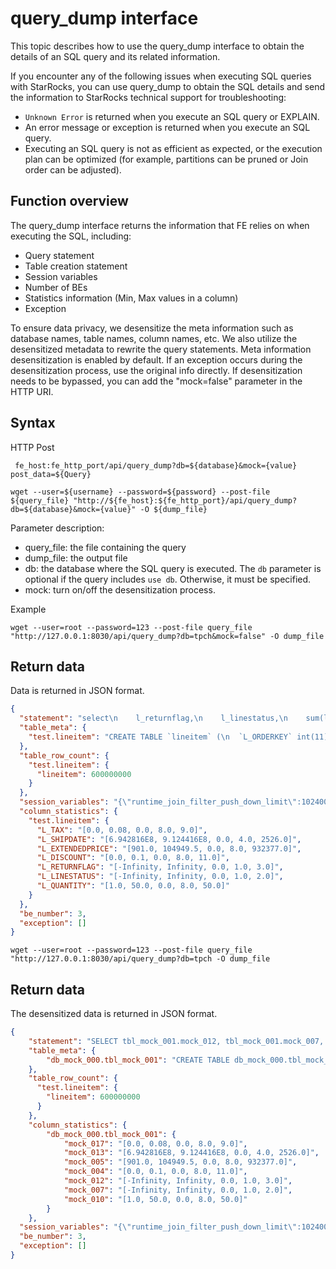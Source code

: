 # query_dump interface

This topic describes how to use the query_dump interface to obtain the details of an SQL query and its related information.

If you encounter any of the following issues when executing SQL queries with StarRocks, you can use query_dump to obtain the SQL details and send the information to StarRocks technical support for troubleshooting:

* `Unknown Error` is returned when you execute an SQL query or EXPLAIN.
* An error message or exception is returned when you execute an SQL query.
* Executing an SQL query is not as efficient as expected, or the execution plan can be optimized (for example, partitions can be pruned or Join order can be adjusted).

## Function overview

The query_dump interface returns the information that FE relies on when executing the SQL, including:

* Query statement
* Table creation statement
* Session variables
* Number of BEs
* Statistics information (Min, Max values in a column)
* Exception

To ensure data privacy, we desensitize the meta information such as database names, table names, column names, etc. We also utilize the desensitized metadata to rewrite the query statements.
Meta information desensitization is enabled by default. If an exception occurs during the desensitization process, use the original info directly. If desensitization needs to be bypassed, you can add the "mock=false" parameter in the HTTP URI.

## Syntax

HTTP Post

```shell
 fe_host:fe_http_port/api/query_dump?db=${database}&mock={value} post_data=${Query}
```

```shell
wget --user=${username} --password=${password} --post-file ${query_file} "http://${fe_host}:${fe_http_port}/api/query_dump?db=${database}&mock={value}" -O ${dump_file}
```

Parameter description:

* query_file: the file containing the query
* dump_file: the output file
* db: the database where the SQL query is executed. The `db` parameter is optional if the query includes `use db`. Otherwise, it must be specified.
* mock: turn on/off the desensitization process.

Example

```shell
wget --user=root --password=123 --post-file query_file "http://127.0.0.1:8030/api/query_dump?db=tpch&mock=false" -O dump_file
```

## Return data

Data is returned in JSON format.

```json
{
  "statement": "select\n    l_returnflag,\n    l_linestatus,\n    sum(l_quantity) as sum_qty,\n    sum(l_extendedprice) as sum_base_price,\n    sum(l_extendedprice * (1 - l_discount)) as sum_disc_price,\n    sum(l_extendedprice * (1 - l_discount) * (1 + l_tax)) as sum_charge,\n    avg(l_quantity) as avg_qty,\n    avg(l_extendedprice) as avg_price,\n    avg(l_discount) as avg_disc,\n    count(*) as count_order\nfrom\n    lineitem\nwhere\n    l_shipdate \u003c\u003d date \u00271998-12-01\u0027\ngroup by\n    l_returnflag,\n    l_linestatus\norder by\n    l_returnflag,\n    l_linestatus ;\n",
  "table_meta": {
    "test.lineitem": "CREATE TABLE `lineitem` (\n  `L_ORDERKEY` int(11) NOT NULL COMMENT \"\",\n  `L_PARTKEY` int(11) NOT NULL COMMENT \"\",\n  `L_SUPPKEY` int(11) NOT NULL COMMENT \"\",\n  `L_LINENUMBER` int(11) NOT NULL COMMENT \"\",\n  `L_QUANTITY` double NOT NULL COMMENT \"\",\n  `L_EXTENDEDPRICE` double NOT NULL COMMENT \"\",\n  `L_DISCOUNT` double NOT NULL COMMENT \"\",\n  `L_TAX` double NOT NULL COMMENT \"\",\n  `L_RETURNFLAG` char(1) NOT NULL COMMENT \"\",\n  `L_LINESTATUS` char(1) NOT NULL COMMENT \"\",\n  `L_SHIPDATE` date NOT NULL COMMENT \"\",\n  `L_COMMITDATE` date NOT NULL COMMENT \"\",\n  `L_RECEIPTDATE` date NOT NULL COMMENT \"\",\n  `L_SHIPINSTRUCT` char(25) NOT NULL COMMENT \"\",\n  `L_SHIPMODE` char(10) NOT NULL COMMENT \"\",\n  `L_COMMENT` varchar(44) NOT NULL COMMENT \"\",\n  `PAD` char(1) NOT NULL COMMENT \"\"\n) ENGINE\u003dOLAP \nDUPLICATE KEY(`L_ORDERKEY`)\nCOMMENT \"OLAP\"\nDISTRIBUTED BY HASH(`L_ORDERKEY`) BUCKETS 20 \nPROPERTIES (\n\"replication_num\" \u003d \"1\",\n\"in_memory\" \u003d \"false\",\n\"storage_format\" \u003d \"DEFAULT\"\n);"
  },
  "table_row_count": {
    "test.lineitem": {
      "lineitem": 600000000
    }
  },
  "session_variables": "{\"runtime_join_filter_push_down_limit\":1024000,\"codegen_level\":0,\"character_set_connection\":\"utf8\",\"enable_insert_strict\":true,\"div_precision_increment\":4,\"tx_isolation\":\"REPEATABLE-READ\",\"wait_timeout\":28800,\"auto_increment_increment\":1,\"foreign_key_checks\":true,\"character_set_client\":\"utf8\",\"autocommit\":true,\"character_set_results\":\"utf8\",\"parallel_fragment_exec_instance_num\":1,\"max_scan_key_num\":-1,\"enable_global_runtime_filter\":true,\"forward_to_master\":false,\"net_read_timeout\":60,\"streaming_preaggregation_mode\":\"auto\",\"storage_engine\":\"olap\",\"tx_visible_wait_timeout\":10,\"new_planner_optimize_timeout\":3000,\"force_schedule_local\":false,\"enable_query_dump\":false,\"prefer_join_method\":\"broadcast\",\"load_mem_limit\":0,\"sql_select_limit\":9223372036854775807,\"profiling\":false,\"sql_safe_updates\":0,\"enable_new_planner_mock_tpch_statistic\":true,\"query_cache_type\":0,\"use_v2_rollup\":false,\"disable_colocate_join\":false,\"max_pushdown_conditions_per_column\":-1,\"global_runtime_filter_max_size\":4096000,\"new_planner_tpch_scale\":100,\"enable_vectorized_engine\":true,\"net_write_timeout\":60,\"collation_database\":\"utf8_general_ci\",\"hash_join_push_down_right_table\":true,\"new_planner_agg_stage\":0,\"enable_runtime_filter_from_planner\":true,\"collation_connection\":\"utf8_general_ci\",\"resource_group\":\"normal\",\"enable_new_planner_push_down_join_to_agg\":false,\"broadcast_row_limit\":15000000,\"exec_mem_limit\":2147483648,\"disable_join_reorder\":false,\"enable_profile\":false,\"global_runtime_filter_rpc_timeout\":400,\"enable_groupby_use_output_alias\":false,\"global_runtime_filter_wait_timeout\":200,\"enable_vectorized_insert\":true,\"net_buffer_length\":16384,\"transmission_compression_type\":\"LZ4\",\"interactive_timeout\":3600,\"enable_spilling\":false,\"batch_size\":1024,\"max_allowed_packet\":1048576,\"query_timeout\":300,\"test_materialized_view\":false,\"enable_cbo\":false,\"collation_server\":\"utf8_general_ci\",\"new_planner_max_transform_reorder_joins\":8,\"time_zone\":\"Asia/Shanghai\",\"max_execution_time\":3000000,\"character_set_server\":\"utf8\",\"rewrite_count_distinct_to_bitmap_hll\":true,\"parallel_exchange_instance_num\":-1,\"sql_mode\":0,\"SQL_AUTO_IS_NULL\":false,\"event_scheduler\":\"OFF\",\"disable_streaming_preaggregations\":false}",
  "column_statistics": {
    "test.lineitem": {
      "L_TAX": "[0.0, 0.08, 0.0, 8.0, 9.0]",
      "L_SHIPDATE": "[6.942816E8, 9.124416E8, 0.0, 4.0, 2526.0]",
      "L_EXTENDEDPRICE": "[901.0, 104949.5, 0.0, 8.0, 932377.0]",
      "L_DISCOUNT": "[0.0, 0.1, 0.0, 8.0, 11.0]",
      "L_RETURNFLAG": "[-Infinity, Infinity, 0.0, 1.0, 3.0]",
      "L_LINESTATUS": "[-Infinity, Infinity, 0.0, 1.0, 2.0]",
      "L_QUANTITY": "[1.0, 50.0, 0.0, 8.0, 50.0]"
    }
  },
  "be_number": 3,
  "exception": []
}
```


```shell
wget --user=root --password=123 --post-file query_file "http://127.0.0.1:8030/api/query_dump?db=tpch -O dump_file
```

## Return data

The desensitized data is returned in JSON format.

```json
{
    "statement": "SELECT tbl_mock_001.mock_012, tbl_mock_001.mock_007, sum(tbl_mock_001.mock_010) AS mock_019, sum(tbl_mock_001.mock_005) AS mock_020, sum(tbl_mock_001.mock_005 * (1 - tbl_mock_001.mock_004)) AS mock_021, sum((tbl_mock_001.mock_005 * (1 - tbl_mock_001.mock_004)) * (1 + tbl_mock_001.mock_017)) AS mock_022, avg(tbl_mock_001.mock_010) AS mock_023, avg(tbl_mock_001.mock_005) AS mock_024, avg(tbl_mock_001.mock_004) AS mock_025, count(*) AS mock_026\nFROM db_mock_000.tbl_mock_001\nWHERE tbl_mock_001.mock_013 <= '1998-12-01'\nGROUP BY tbl_mock_001.mock_012, tbl_mock_001.mock_007 ORDER BY tbl_mock_001.mock_012 ASC, tbl_mock_001.mock_007 ASC ",
    "table_meta": {
        "db_mock_000.tbl_mock_001": "CREATE TABLE db_mock_000.tbl_mock_001 (\nmock_008 int(11) NOT NULL ,\nmock_009 int(11) NOT NULL ,\nmock_016 int(11) NOT NULL ,\nmock_006 int(11) NOT NULL ,\nmock_010 double NOT NULL ,\nmock_005 double NOT NULL ,\nmock_004 double NOT NULL ,\nmock_017 double NOT NULL ,\nmock_012 char(1) NOT NULL ,\nmock_007 char(1) NOT NULL ,\nmock_013 date NOT NULL ,\nmock_003 date NOT NULL ,\nmock_011 date NOT NULL ,\nmock_014 char(25) NOT NULL ,\nmock_015 char(10) NOT NULL ,\nmock_002 varchar(44) NOT NULL ,\nmock_018 char(1) NOT NULL \n) ENGINE= OLAP\nDUPLICATE KEY(mock_008)\nDISTRIBUTED BY HASH(mock_008) BUCKETS 20 \nPROPERTIES (\n\"replication_num\" = \"1\"\n);"
    },
    "table_row_count": {
      "test.lineitem": {
        "lineitem": 600000000
      }
    },
    "column_statistics": {
        "db_mock_000.tbl_mock_001": {
            "mock_017": "[0.0, 0.08, 0.0, 8.0, 9.0]",
            "mock_013": "[6.942816E8, 9.124416E8, 0.0, 4.0, 2526.0]",
            "mock_005": "[901.0, 104949.5, 0.0, 8.0, 932377.0]",
            "mock_004": "[0.0, 0.1, 0.0, 8.0, 11.0]",
            "mock_012": "[-Infinity, Infinity, 0.0, 1.0, 3.0]",
            "mock_007": "[-Infinity, Infinity, 0.0, 1.0, 2.0]",
            "mock_010": "[1.0, 50.0, 0.0, 8.0, 50.0]"
        }
    },
  "session_variables": "{\"runtime_join_filter_push_down_limit\":1024000,\"codegen_level\":0,\"character_set_connection\":\"utf8\",\"enable_insert_strict\":true,\"div_precision_increment\":4,\"tx_isolation\":\"REPEATABLE-READ\",\"wait_timeout\":28800,\"auto_increment_increment\":1,\"foreign_key_checks\":true,\"character_set_client\":\"utf8\",\"autocommit\":true,\"character_set_results\":\"utf8\",\"parallel_fragment_exec_instance_num\":1,\"max_scan_key_num\":-1,\"enable_global_runtime_filter\":true,\"forward_to_master\":false,\"net_read_timeout\":60,\"streaming_preaggregation_mode\":\"auto\",\"storage_engine\":\"olap\",\"tx_visible_wait_timeout\":10,\"new_planner_optimize_timeout\":3000,\"force_schedule_local\":false,\"enable_query_dump\":false,\"prefer_join_method\":\"broadcast\",\"load_mem_limit\":0,\"sql_select_limit\":9223372036854775807,\"profiling\":false,\"sql_safe_updates\":0,\"enable_new_planner_mock_tpch_statistic\":true,\"query_cache_type\":0,\"use_v2_rollup\":false,\"disable_colocate_join\":false,\"max_pushdown_conditions_per_column\":-1,\"global_runtime_filter_max_size\":4096000,\"new_planner_tpch_scale\":100,\"enable_vectorized_engine\":true,\"net_write_timeout\":60,\"collation_database\":\"utf8_general_ci\",\"hash_join_push_down_right_table\":true,\"new_planner_agg_stage\":0,\"enable_runtime_filter_from_planner\":true,\"collation_connection\":\"utf8_general_ci\",\"resource_group\":\"normal\",\"enable_new_planner_push_down_join_to_agg\":false,\"broadcast_row_limit\":15000000,\"exec_mem_limit\":2147483648,\"disable_join_reorder\":false,\"enable_profile\":false,\"global_runtime_filter_rpc_timeout\":400,\"enable_groupby_use_output_alias\":false,\"global_runtime_filter_wait_timeout\":200,\"enable_vectorized_insert\":true,\"net_buffer_length\":16384,\"transmission_compression_type\":\"LZ4\",\"interactive_timeout\":3600,\"enable_spilling\":false,\"batch_size\":1024,\"max_allowed_packet\":1048576,\"query_timeout\":300,\"test_materialized_view\":false,\"enable_cbo\":false,\"collation_server\":\"utf8_general_ci\",\"new_planner_max_transform_reorder_joins\":8,\"time_zone\":\"Asia/Shanghai\",\"max_execution_time\":3000000,\"character_set_server\":\"utf8\",\"rewrite_count_distinct_to_bitmap_hll\":true,\"parallel_exchange_instance_num\":-1,\"sql_mode\":0,\"SQL_AUTO_IS_NULL\":false,\"event_scheduler\":\"OFF\",\"disable_streaming_preaggregations\":false}",
  "be_number": 3,
  "exception": []
}
```
